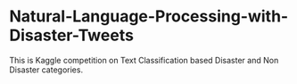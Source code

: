 # Natural-Language-Processing-with-Disaster-Tweets
This is Kaggle competition on Text Classification based Disaster and Non Disaster categories.
